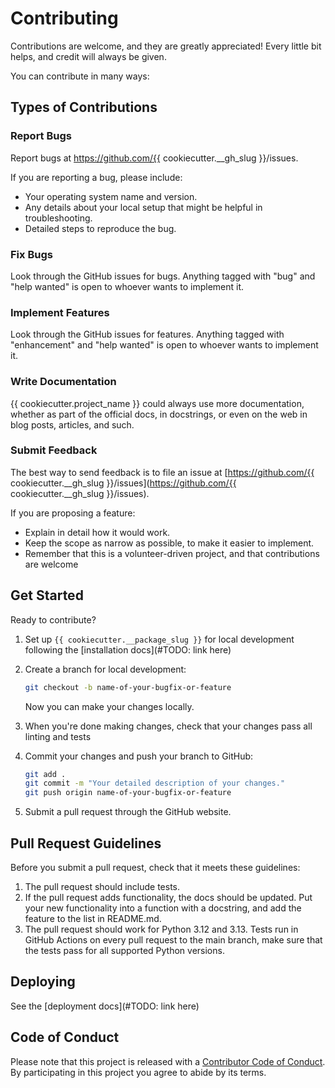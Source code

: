 # Contributing

Contributions are welcome, and they are greatly appreciated! Every little bit helps, and credit will always be given.

You can contribute in many ways:

## Types of Contributions

### Report Bugs

Report bugs at https://github.com/{{ cookiecutter.\_\_gh_slug }}/issues.

If you are reporting a bug, please include:

- Your operating system name and version.
- Any details about your local setup that might be helpful in troubleshooting.
- Detailed steps to reproduce the bug.

### Fix Bugs

Look through the GitHub issues for bugs. Anything tagged with "bug" and "help wanted" is open to whoever wants to implement it.

### Implement Features

Look through the GitHub issues for features. Anything tagged with "enhancement" and "help wanted" is open to whoever wants to implement it.

### Write Documentation

{{ cookiecutter.project_name }} could always use more documentation, whether as part of the official docs, in docstrings, or even on the web in blog posts, articles, and such.

### Submit Feedback

The best way to send feedback is to file an issue at \[https://github.com/{{ cookiecutter.\_\_gh_slug }}/issues\](https://github.com/{{ cookiecutter.\_\_gh_slug }}/issues).

If you are proposing a feature:

- Explain in detail how it would work.
- Keep the scope as narrow as possible, to make it easier to implement.
- Remember that this is a volunteer-driven project, and that contributions are welcome

## Get Started

Ready to contribute?

1. Set up `{{ cookiecutter.__package_slug }}` for local development following the \[installation docs\](#TODO: link here)

1. Create a branch for local development:

   ```sh
   git checkout -b name-of-your-bugfix-or-feature
   ```

   Now you can make your changes locally.

1. When you're done making changes, check that your changes pass all linting and tests

1. Commit your changes and push your branch to GitHub:

   ```sh
   git add .
   git commit -m "Your detailed description of your changes."
   git push origin name-of-your-bugfix-or-feature
   ```

1. Submit a pull request through the GitHub website.

## Pull Request Guidelines

Before you submit a pull request, check that it meets these guidelines:

1. The pull request should include tests.
1. If the pull request adds functionality, the docs should be updated. Put your new functionality into a function with a docstring, and add the feature to the list in README.md.
1. The pull request should work for Python 3.12 and 3.13. Tests run in GitHub Actions on every pull request to the main branch, make sure that the tests pass for all supported Python versions.

## Deploying

See the \[deployment docs\](#TODO: link here)

## Code of Conduct

Please note that this project is released with a [Contributor Code of Conduct](CODE_OF_CONDUCT.md). By participating in this project you agree to abide by its terms.
